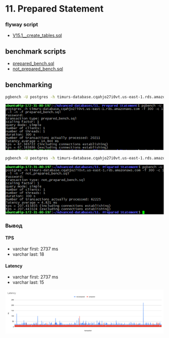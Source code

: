 # 11. Prepared Statement


### flyway script
+ [V15.1__create_tables.sql](../flyway-6.4.1/sql/V15.1__create_tables.sql)


## benchmark scripts
+   [prepared_bench.sql](prepared_bench.sql)
+   [not_prepared_bench.sql](not_prepared_bench.sql)

 ## benchmarking
 
 ```bash
pgbench -U postgres -h timurs-database.cqahjo27i0vt.us-east-1.rds.amazonaws.com -T 300 -c 1 -l -n -f prepared_bench.sql
```
![](images/1.png)
 
```bash
pgbench -U postgres -h timurs-database.cqahjo27i0vt.us-east-1.rds.amazonaws.com -T 300 -c 1 -l -n -f not_prepared_bench.sql
```
![](images/2.png)

### Вывод

#### TPS
+ varchar first: 2737 ms
+ varchar last: 18

#### Latency
+ varchar first: 2737 ms
+ varchar last: 15

![](images/Latency.png)
